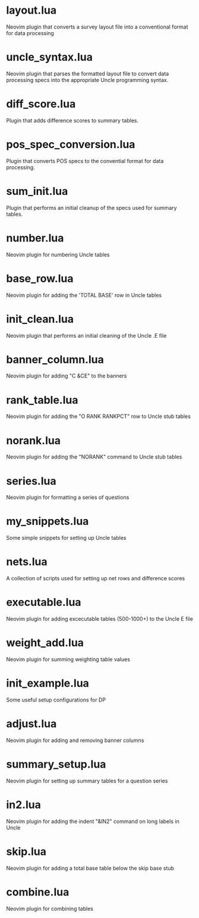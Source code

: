 # layout.lua
Neovim plugin that converts a survey layout file into 
a conventional format for data processing

# uncle_syntax.lua
Neovim plugin that parses the formatted layout file to convert
data processing specs into the appropriate Uncle programming syntax.

# diff_score.lua
Plugin that adds difference scores to summary tables.

# pos_spec_conversion.lua
Plugin that converts POS specs to the convential format for data processing.

# sum_init.lua
Plugin that performs an initial cleanup of the specs used for summary tables.

# number.lua
Neovim plugin for numbering Uncle tables

# base_row.lua
Neovim plugin for adding the 'TOTAL BASE' row in Uncle tables

# init_clean.lua
Neovim plugin that performs an initial cleaning of the Uncle .E file

# banner_column.lua
Neovim plugin for adding "C &CE" to the banners

# rank_table.lua
Neovim plugin for adding the "O RANK RANKPCT" row to Uncle stub tables

# norank.lua
Neovim plugin for adding the "NORANK" command to Uncle stub tables

# series.lua
Neovim plugin for formatting a series of questions

# my_snippets.lua
Some simple snippets for setting up Uncle tables

# nets.lua
A collection of scripts used for setting up net rows and difference scores

# executable.lua
Neovim plugin for adding excecutable tables (500-1000+) to the Uncle E file

# weight_add.lua
Neovim plugin for summing weighting table values

# init_example.lua
Some useful setup configurations for DP

# adjust.lua
Neovim plugin for adding and removing banner columns

# summary_setup.lua
Neovim plugin for setting up summary tables for a question series

# in2.lua
Neovim plugin for adding the indent "&IN2" command on long labels in Uncle

# skip.lua
Neovim plugin for adding a total base table below the skip base stub

# combine.lua
Neovim plugin for combining tables
